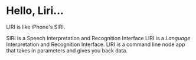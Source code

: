 # Hello, Liri...

LIRI is like iPhone's SIRI.

SIRI is a Speech Interpretation and Recognition Interface
LIRI is a _Language_ Interpretation and Recognition Interface.
LIRI is a command line node app that takes in parameters and gives you back data.
